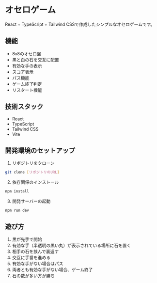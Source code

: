 # オセロゲーム

React + TypeScript + Tailwind CSSで作成したシンプルなオセロゲームです。

## 機能

- 8x8のオセロ盤
- 黒と白の石を交互に配置
- 有効な手の表示
- スコア表示
- パス機能
- ゲーム終了判定
- リスタート機能

## 技術スタック

- React
- TypeScript
- Tailwind CSS
- Vite

## 開発環境のセットアップ

1. リポジトリをクローン
```bash
git clone [リポジトリのURL]
```

2. 依存関係のインストール
```bash
npm install
```

3. 開発サーバーの起動
```bash
npm run dev
```

## 遊び方

1. 黒が先手で開始
2. 有効な手（半透明の黒い丸）が表示されている場所に石を置く
3. 相手の石を挟んで裏返す
4. 交互に手番を進める
5. 有効な手がない場合はパス
6. 両者とも有効な手がない場合、ゲーム終了
7. 石の数が多い方が勝ち


